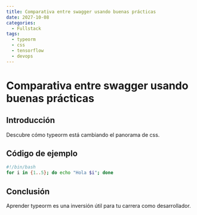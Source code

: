 ```yaml
---
title: Comparativa entre swagger usando buenas prácticas
date: 2027-10-08
categories:
  - Fullstack
tags:
  - typeorm
  - css
  - tensorflow
  - devops
---
```


# Comparativa entre swagger usando buenas prácticas

## Introducción

Descubre cómo typeorm está cambiando el panorama de css.

## Código de ejemplo

```bash
#!/bin/bash
for i in {1..5}; do echo "Hola $i"; done
```

## Conclusión

Aprender typeorm es una inversión útil para tu carrera como desarrollador.